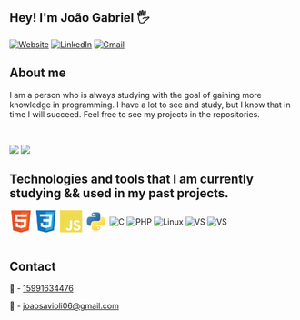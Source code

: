 ##  Hey! I'm João Gabriel 🖐️

[![Website](https://img.shields.io/website?label=joaosavioli06.github.io.com&style=for-the-badge&url=https://joaosavioli06.github.io)](https://joaosavioli06.github.io/) [![LinkedIn](https://img.shields.io/badge/LinkedIn-0077B5?style=for-the-badge&logo=linkedin&logoColor=white)](https://www.linkedin.com/in/joao-gabriel-savioli/) [![Gmail](https://img.shields.io/badge/Gmail-D14836?style=for-the-badge&logo=gmail&logoColor=white)](mailto:joaosavioli06@gmail.com)

## About me

I am a person who is always studying with the goal of gaining more knowledge in programming. I have a lot to see and study, but I know that in time I will succeed. Feel free to see my projects in the repositories. 

<br>

<p>
  <img src = "https://github-readme-stats.vercel.app/api?username=joaosavioli06&show_icons=true&card_width=270px&rank_icon=github&theme=dark" height="190px">
  <img src = "https://github-readme-stats.vercel.app/api/top-langs/?username=joaosavioli06&theme=dark&layout=compact" height="190px" >
</p>

## Technologies and tools that I am currently studying && used in my past projects. 

<div style ="display: inline_block" >
  <img align="center" alt="HTML" height="40" width="40" src="https://raw.githubusercontent.com/devicons/devicon/master/icons/html5/html5-original.svg">
  <img align="center" alt="CSS" height="40" width="40" src="https://raw.githubusercontent.com/devicons/devicon/master/icons/css3/css3-original.svg">
  <img align="center" alt="Js" height="40" width="40" src="https://raw.githubusercontent.com/devicons/devicon/master/icons/javascript/javascript-plain.svg">
  <img align="center" alt="Python" height="40" width="40" src="https://raw.githubusercontent.com/devicons/devicon/master/icons/python/python-original.svg">
  <img align="center" alt="C" height="40" width="40" src="https://cdn.jsdelivr.net/gh/devicons/devicon/icons/c/c-original.svg"/>
  <img align="center" alt="PHP" height="40" width="40" src="https://cdn.jsdelivr.net/gh/devicons/devicon/icons/php/php-plain.svg" />
  <img align="center" alt="Linux" height="40" width="40" src="https://cdn.jsdelivr.net/gh/devicons/devicon/icons/linux/linux-original.svg" />
  <img align="center" alt="VS" height="40" width="40" src="https://cdn.jsdelivr.net/gh/devicons/devicon/icons/vscode/vscode-original.svg" />
  <img align="center" alt="VS" height="40" width="40" src="https://cdn.jsdelivr.net/gh/devicons/devicon/icons/git/git-original.svg" />
</div> 

<br>



## Contact

📱  - [15991634476](https://wa.me/5515991634476)

📧 - joaosavioli06@gmail.com


